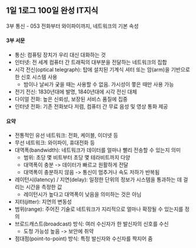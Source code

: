 ## 1일 1로그 100일 완성 IT지식

3부 통신 - 053 전화부터 와이파이까지, 네트워크의 기본 속성

#### 3부 서문

- 통신: 컴퓨팅 장치가 우리 대신 대화하는 것
- 인터넷: 전 세계 컴퓨터 간 트래픽의 대부분을 전달하는 네트워크의 집합
- 시각 전신(optical telegraph): 탑에 설치된 기계식 셔터 또는 암(arm)을 기반으로 한 신호 시스템 사용
  - 밤이나 날씨가 궂을 때는 사용할 수 없음. 가시성이 쫗은 때만 사용 가능
- 전기 전신: 1830년대에 발명, 1840년대에 시각 전신 대체
- 다이얼 전화: 높은 신뢰성, 보장된 서비스 품질에 집중
- 인터넷 전화: 기존 전화보다 저렴, 컴퓨터 간 무료 음성 및 영상 통화 제공

#### 요약

- 전통적인 유선 네트워크: 전화, 케이블, 이더넷 등
- 무선 네트워크: 와이파이, 휴대전화 등
- 대역폭(bandwidth): 네트워크가 데이터를 얼마나 빨리 전송할 수 있는지 의미
  - 범위: 초당 몇 비트부터 초당 몇 테라비트까지 다양
  - 대역폭이 충분 -> 데이터가 빠르고 원활하게 전달
  - 대역폭이 충분하지 않음 -> 통신이 멈추거나 속도 저하가 반복됨
- 레이턴시(latency) / 지연(delay): 일정한 단위의 정보가 시스템을 통과하는 데 걸리는 시간을 측정한 값
  - 레이턴시가 높다고 대역폭이 낮음을 의미하는 것은 아님
- 지터(jitter): 지연의 변동성
- 범위(range): 주어진 기술로 네트워크가 지리적으로 얼마나 확장될 수 있는지를 정의
- 브로드캐스트(broadcast) 방식: 여러 수신자가 한 발신자의 신호를 수신
  - 도청 가능성 높음 -> 보안에 취약
- 점대점(point-to-point) 방식: 특정 발신자와 수신자를 짝지어 줌
